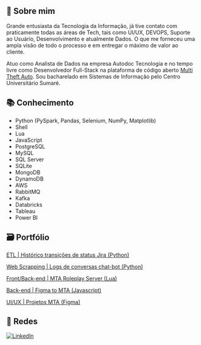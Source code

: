 ## 🌟 Sobre mim
Grande entusiasta da Tecnologia da Informação, já tive contato com praticamente todas as áreas de Tech, tais como UI/UX, DEVOPS, Suporte ao Usuário, Desenvolvimento e atualmente Dados. O que me forneceu uma ampla visão de todo o processo e em entregar o máximo de valor ao cliente.

Atuo como Analista de Dados na empresa Autodoc Tecnologia e no tempo livre como Desenvolvedor Full-Stack na plataforma de código aberto [Multi Theft Auto](https://github.com/multitheftauto/mtasa-blue). Sou bacharelado em Sistemas de Informação pelo Centro Universitário Sumaré.

## 📚 Conhecimento
- Python (PySpark, Pandas, Selenium, NumPy, Matplotlib)
- Shell
- Lua
- JavaScript
- PostgreSQL
- MySQL
- SQL Server
- SQLite
- MongoDB
- DynamoDB
- AWS
- RabbitMQ
- Kafka
- Databricks
- Tableau
- Power BI

## 🗃 Portfólio
[ETL | Histórico transições de status Jira (Python)](https://github.com/gui-ber/history_autodoc)

[Web Scrapping | Logs de conversas chat-bot (Python)](https://github.com/gui-ber/chatbot_autodoc)

[Front/Back-end | MTA Roleplay Server (Lua)](https://github.com/gui-ber/roleplay_mta)

[Back-end | Figma to MTA (Javascript)](https://github.com/gui-ber/figma_to_mta)

[UI/UX | Projetos MTA (Figma)](https://www.figma.com/files/project/48812434/Projects?fuid=1072540384843859579)

## 📱 Redes

[![LinkedIn](https://img.shields.io/badge/linkedin-%230077B5.svg?style=for-the-badge&logo=linkedin&logoColor=white)](https://www.linkedin.com/in/guilherme-leite-9a310a218)

